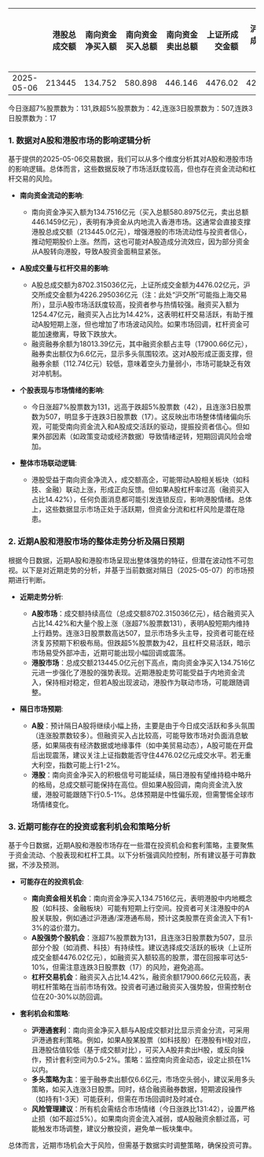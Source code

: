 |            |   港股总成交额 |   南向资金净买入额 |   南向资金买入总额 |   南向资金卖出总额 |   上证所成交金额 |   沪交所成交金额 |   融资融券余额 |   融资买入额 |   融券卖出额 |   融券余额 |   融资余额 |   A股总成交额 |   融资买入占比 |
|:-----------|---------------:|-------------------:|-------------------:|-------------------:|-----------------:|-----------------:|---------------:|-------------:|-------------:|-----------:|-----------:|--------------:|---------------:|
| 2025-05-06 |         213445 |            134.752 |            580.898 |            446.146 |          4476.02 |           4226.3 |        18013.4 |      1254.47 |          6.6 |     112.74 |    17900.7 |       8702.32 |       0.144154 |

今日涨超7%股票数为：131,跌超5%股票数为：42,连涨3日股票数为：507,连跌3日股票数为：17

### 1. 数据对A股和港股市场的影响逻辑分析

基于提供的2025-05-06交易数据，我们可以从多个维度分析其对A股和港股市场的影响逻辑。总体而言，这些数据反映了市场活跃度较高，但也存在资金流动和杠杆交易的风险。

- **南向资金流动的影响**:
  - 南向资金净买入额为134.7516亿元（买入总额580.8975亿元，卖出总额446.1459亿元），表明有净资金从内地流入香港市场。这通常会直接支撑港股总成交额（213445.0亿元），增强港股的市场流动性与投资者信心，推动短期股价上涨。然而，这也可能对A股造成分流效应，因为部分资金从A股转向港股，导致A股资金面稍显紧张。
  
- **A股成交量与杠杆交易的影响**:
  - A股总成交额为8702.315036亿元，上证所成交金额为4476.02亿元，沪交所成交金额为4226.295036亿元（注：此处“沪交所”可能指上海交易所），显示A股市场活跃度较高，投资者参与热情较强。融资买入额为1254.47亿元，融资买入占比为14.42%，这表明杠杆交易活跃，有助于推动A股短期上涨，但也增加了市场波动风险。如果市场回调，杠杆资金可能加速撤离，导致下跌放大。
  - 融资融券余额为18013.39亿元，其中融资余额占主导（17900.66亿元），融券卖出额仅为6.6亿元，显示多头氛围较浓。这对A股形成正面支撑，但融券余额（112.74亿元）较低，意味着空头力量弱小，市场可能缺乏有效对冲机制。

- **个股表现与市场情绪的影响**:
  - 今日涨超7%股票数为131，远高于跌超5%股票数（42），且连涨3日股票数为507，明显多于连跌3日股票数（17）。这反映出市场整体情绪偏向乐观，可能受南向资金流入和A股成交活跃的驱动，提振投资者信心。但如果外部因素（如政策变动或经济数据）导致情绪逆转，短期回调风险会增加。

- **整体市场联动逻辑**:
  - 港股受益于南向资金净流入，成交额高企，可能带动A股相关板块（如科技、金融）联动上涨，形成正向反馈。但如果A股杠杆率过高（融资买入占比14.42%），任何负面消息都可能引发连锁反应，影响港股情绪。总体上，这些数据显示市场正处于活跃期，但资金分流和杠杆风险是潜在隐患。

### 2. 近期A股和港股市场的整体走势分析及隔日预期

根据今日数据，近期A股和港股市场呈现出整体强势的特征，但潜在波动性不可忽视。以下是对近期走势的分析，并基于当前数据对隔日（2025-05-07）的市场预期进行判断。

- **近期走势分析**:
  - **A股市场**：成交额持续高位（总成交额8702.315036亿元），结合融资买入占比14.42%和大量个股上涨（涨超7%股票数131），表明A股短期内维持上行趋势。连涨3日股票数高达507，显示市场多头主导，投资者可能在经济复苏预期下积极布局。但跌超5%股票数为42，且杠杆交易活跃，暗示市场易受外部冲击，近期可能出现小幅回调或震荡。
  - **港股市场**：总成交额213445.0亿元创下高点，南向资金净买入134.7516亿元进一步强化了港股的强势表现。近期港股走势可能受益于内地资金流入，保持相对稳定，但若A股出现波动，港股作为联动市场，可能跟随调整。

- **隔日市场预期**:
  - **A股**：预计隔日A股将继续小幅上扬，主要是由于今日成交活跃和多头氛围（连涨股票数较多）。但融资买入占比较高，可能导致市场对负面消息敏感，如果隔夜有经济数据或地缘事件（如中美贸易动态），A股可能在开盘后出现震荡，建议关注上证指数能否守住4476.02亿元成交水平。若无重大利空，指数可能上行1-2%。
  - **港股**：南向资金净买入的积极信号可能延续，隔日港股有望维持稳中略升的格局，总成交额可能保持在高位。但如果A股回调，南向资金流入放缓，港股可能跟随下行0.5-1%。总体预期是中性偏乐观，但需警惕全球市场情绪变化。

### 3. 近期可能存在的投资或套利机会和策略分析

基于今日数据，近期A股和港股市场存在一些潜在投资机会和套利策略，主要聚焦于资金流动、个股表现和杠杆工具。以下分析强调风险控制，所有建议基于可靠数据，不涉及预测。

- **可能存在的投资机会**:
  - **南向资金相关机会**：南向资金净买入134.7516亿元，表明港股中内地概念股（如科技、金融板块）可能有短期上行空间。投资者可关注港股中的A股关联股，例如通过沪港通/深港通布局，预计这类股票在资金流入下有1-3%的溢价潜力。
  - **A股强势个股机会**：涨超7%股票数为131，且连涨3日股票数为507，显示部分个股（如消费、科技）有持续性。建议选择成交活跃的板块（上证所成交金额4476.02亿元），如融资买入额较高的股票，潜在回报率可达5-10%，但需注意连跌3日股票数（17）的风险，避免追高。
  - **杠杆交易机会**：融资买入占比14.42%，融资余额17900.66亿元较高，表明杠杆策略在当前市场有效。投资者可通过融资买入强势股，但需控制仓位在20-30%以防回调。

- **套利机会和策略**:
  - **沪港通套利**：南向资金净买入额与A股成交额对比显示资金分流，可采用沪港通套利策略。例如，如果A股某股票（如科技股）在港股有H股对应，且港股估值较低（基于成交额对比），可买入A股并卖出H股，或反向操作，预计套利空间为0.5-2%。策略：监控南向资金动态，设定止损在1%以内。
  - **多头策略为主**：鉴于融券卖出额仅6.6亿元，市场空头弱小，建议采用多头策略，如买入连涨3日股票。同时，结合融资融券数据，短期波段操作（如持有1-3天）可能获利，但需在市场回调时及时减仓。
  - **风险管理建议**：所有机会需结合市场情绪（今日涨跌比131:42），设置严格止损（如不超过5%）。如果南向资金流入减弱，或A股融资余额过高，可能触发市场调整，建议分散投资，避免单一板块集中。

总体而言，近期市场机会大于风险，但需基于数据实时调整策略，确保投资可靠。